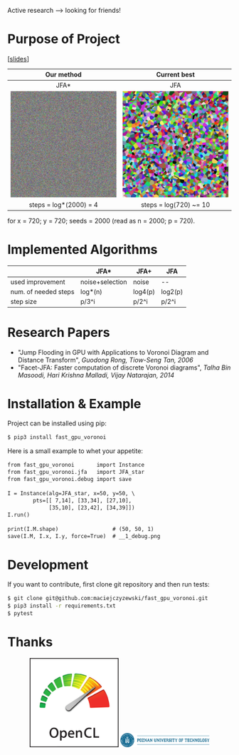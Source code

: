 Active research --> looking for friends!

# Purpose of Project

\[[slides](https://maciejczyzewski.github.io/fast_gpu_voronoi/slides.pdf)\]

| Our method                      | Current best          |
|:-------------------------------:|:---------------------:|
| JFA\*                           | JFA                   |
| ![JFA_star](docs/jfa_star2.gif) | ![JFA](docs/jfa2.gif) |
| steps = log*(2000) = 4          | steps = log(720) ~= 10 |

for x = 720; y = 720; seeds = 2000 (read as n = 2000; p = 720).

# Implemented Algorithms

|                      | JFA\*           | JFA+    | JFA     |
|----------------------|-----------------|---------|---------|
| used improvement     | noise+selection | noise   | --      |
| num. of needed steps | log\*(n)        | log4(p) | log2(p) |
| step size            | p/3^i           | p/2^i   | p/2^i   |

# Research Papers

- "Jump Flooding in GPU with Applications to Voronoi Diagram and Distance
	Transform", _Guodong Rong, Tiow-Seng Tan, 2006_
- "Facet-JFA: Faster computation of discrete Voronoi diagrams", _Talha Bin
	Masoodi, Hari Krishna Malladi, Vijay Natarajan, 2014_

# Installation & Example

Project can be installed using pip:

```bash
$ pip3 install fast_gpu_voronoi
```

Here is a small example to whet your appetite:

```python3
from fast_gpu_voronoi       import Instance
from fast_gpu_voronoi.jfa   import JFA_star
from fast_gpu_voronoi.debug import save

I = Instance(alg=JFA_star, x=50, y=50, \
        pts=[[ 7,14], [33,34], [27,10],
             [35,10], [23,42], [34,39]])
I.run()

print(I.M.shape)                 # (50, 50, 1)
save(I.M, I.x, I.y, force=True)  # __1_debug.png
```

# Development

If you want to contribute, first clone git repository and then run tests:

```bash
$ git clone git@github.com:maciejczyzewski/fast_gpu_voronoi.git
$ pip3 install -r requirements.txt
$ pytest
```

# Thanks

<div align="center">
  <img src="docs/opencl_logo.svg" alt="OpenCl" width="200px" />
  <img src="docs/PP_logo.jpg" alt="Poznan University of Technology" width="200px" />
</div>
